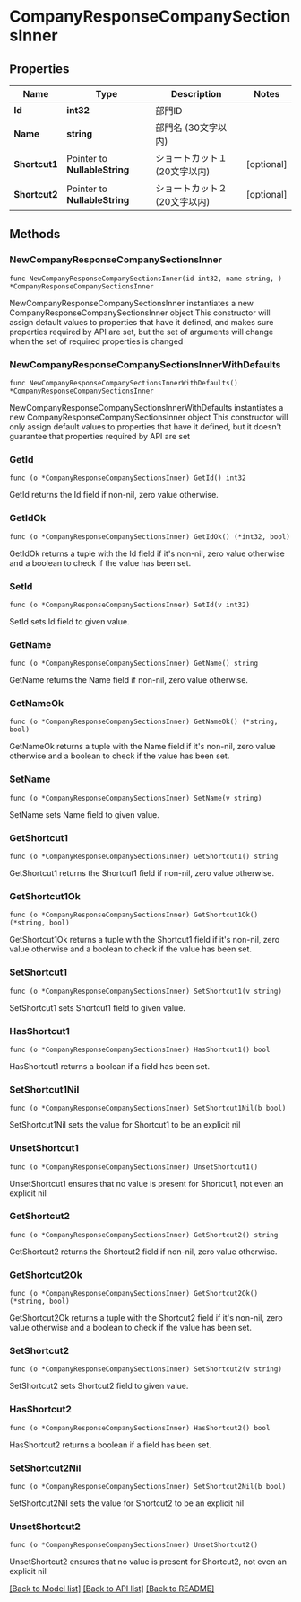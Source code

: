 # CompanyResponseCompanySectionsInner

## Properties

Name | Type | Description | Notes
------------ | ------------- | ------------- | -------------
**Id** | **int32** | 部門ID | 
**Name** | **string** | 部門名 (30文字以内) | 
**Shortcut1** | Pointer to **NullableString** | ショートカット１ (20文字以内) | [optional] 
**Shortcut2** | Pointer to **NullableString** | ショートカット２ (20文字以内) | [optional] 

## Methods

### NewCompanyResponseCompanySectionsInner

`func NewCompanyResponseCompanySectionsInner(id int32, name string, ) *CompanyResponseCompanySectionsInner`

NewCompanyResponseCompanySectionsInner instantiates a new CompanyResponseCompanySectionsInner object
This constructor will assign default values to properties that have it defined,
and makes sure properties required by API are set, but the set of arguments
will change when the set of required properties is changed

### NewCompanyResponseCompanySectionsInnerWithDefaults

`func NewCompanyResponseCompanySectionsInnerWithDefaults() *CompanyResponseCompanySectionsInner`

NewCompanyResponseCompanySectionsInnerWithDefaults instantiates a new CompanyResponseCompanySectionsInner object
This constructor will only assign default values to properties that have it defined,
but it doesn't guarantee that properties required by API are set

### GetId

`func (o *CompanyResponseCompanySectionsInner) GetId() int32`

GetId returns the Id field if non-nil, zero value otherwise.

### GetIdOk

`func (o *CompanyResponseCompanySectionsInner) GetIdOk() (*int32, bool)`

GetIdOk returns a tuple with the Id field if it's non-nil, zero value otherwise
and a boolean to check if the value has been set.

### SetId

`func (o *CompanyResponseCompanySectionsInner) SetId(v int32)`

SetId sets Id field to given value.


### GetName

`func (o *CompanyResponseCompanySectionsInner) GetName() string`

GetName returns the Name field if non-nil, zero value otherwise.

### GetNameOk

`func (o *CompanyResponseCompanySectionsInner) GetNameOk() (*string, bool)`

GetNameOk returns a tuple with the Name field if it's non-nil, zero value otherwise
and a boolean to check if the value has been set.

### SetName

`func (o *CompanyResponseCompanySectionsInner) SetName(v string)`

SetName sets Name field to given value.


### GetShortcut1

`func (o *CompanyResponseCompanySectionsInner) GetShortcut1() string`

GetShortcut1 returns the Shortcut1 field if non-nil, zero value otherwise.

### GetShortcut1Ok

`func (o *CompanyResponseCompanySectionsInner) GetShortcut1Ok() (*string, bool)`

GetShortcut1Ok returns a tuple with the Shortcut1 field if it's non-nil, zero value otherwise
and a boolean to check if the value has been set.

### SetShortcut1

`func (o *CompanyResponseCompanySectionsInner) SetShortcut1(v string)`

SetShortcut1 sets Shortcut1 field to given value.

### HasShortcut1

`func (o *CompanyResponseCompanySectionsInner) HasShortcut1() bool`

HasShortcut1 returns a boolean if a field has been set.

### SetShortcut1Nil

`func (o *CompanyResponseCompanySectionsInner) SetShortcut1Nil(b bool)`

 SetShortcut1Nil sets the value for Shortcut1 to be an explicit nil

### UnsetShortcut1
`func (o *CompanyResponseCompanySectionsInner) UnsetShortcut1()`

UnsetShortcut1 ensures that no value is present for Shortcut1, not even an explicit nil
### GetShortcut2

`func (o *CompanyResponseCompanySectionsInner) GetShortcut2() string`

GetShortcut2 returns the Shortcut2 field if non-nil, zero value otherwise.

### GetShortcut2Ok

`func (o *CompanyResponseCompanySectionsInner) GetShortcut2Ok() (*string, bool)`

GetShortcut2Ok returns a tuple with the Shortcut2 field if it's non-nil, zero value otherwise
and a boolean to check if the value has been set.

### SetShortcut2

`func (o *CompanyResponseCompanySectionsInner) SetShortcut2(v string)`

SetShortcut2 sets Shortcut2 field to given value.

### HasShortcut2

`func (o *CompanyResponseCompanySectionsInner) HasShortcut2() bool`

HasShortcut2 returns a boolean if a field has been set.

### SetShortcut2Nil

`func (o *CompanyResponseCompanySectionsInner) SetShortcut2Nil(b bool)`

 SetShortcut2Nil sets the value for Shortcut2 to be an explicit nil

### UnsetShortcut2
`func (o *CompanyResponseCompanySectionsInner) UnsetShortcut2()`

UnsetShortcut2 ensures that no value is present for Shortcut2, not even an explicit nil

[[Back to Model list]](../README.md#documentation-for-models) [[Back to API list]](../README.md#documentation-for-api-endpoints) [[Back to README]](../README.md)



